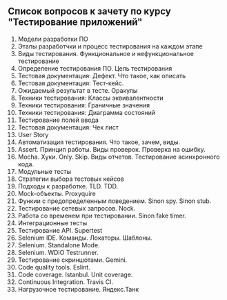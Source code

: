 ## Список вопросов к зачету по курсу "Тестирование приложений"

1. Модели разработки ПО
1. Этапы разработчки и процесс тестирования на каждом этапе
1. Виды тестирования. Функциональное и нефункциональное тестирование
1. Определение тестирования ПО. Цель тестирования
1. Тестовая документация: Дефект. Что такое, как описать
1. Тестовая документация: Тест-кейс.
1. Ожидаемый результат в тесте. Оракулы
1. Техники тестирования: Классы эквивалентности
1. Техники тестирования: Граничные значения
1. Техники тестирования: Диаграмма состояний
1. Тестирование полей ввода
1. Тестовая документация: Чек лист
1. User Story
1. Автоматизация тестирования. Что такое, зачем, виды.
1. Assert. Принцип работы. Виды проверок. Проверка на ошибку.
1. Mocha. Хуки. Only. Skip. Виды отчетов. Тестирование асинхронного кода.
1. Модульные тесты
1. Стратегии выбора тестовых кейсов
1. Подходы к разработке. TLD. TDD.
1. Mock-объекты. Proxyquire
1. Функии с предопределенным поведением. Sinon spy. Sinon stub.
1. Тестирование сетевых запросов. Nock.
1. Работа со временем при тестировании. Sinon fake timer.
1. Интеграционные тесты
1. Тестирование API. Supertest
1. Selenium IDE. Команды. Локаторы. Шаблоны.
1. Selenium. Standalone Mode.
1. Selenium. WDIO Testrunner.
1. Тестирование скриншотами. Gemini.
1. Code quality tools. Eslint.
1. Code coverage. Istanbul. Unit coverage.
1. Continuous Integration. Travis CI.
1. Нагрузочное тестирование. Яндекс.Танк
